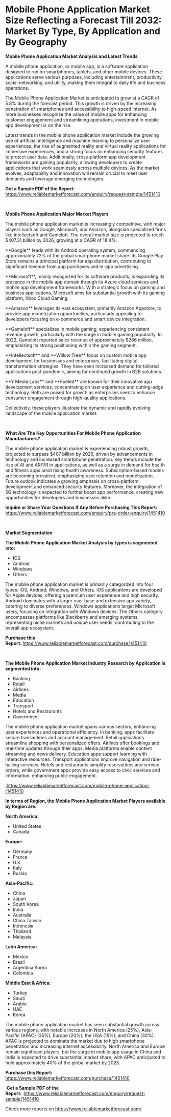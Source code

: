 <p><h1>Mobile Phone Application Market Size Reflecting a Forecast Till 2032: Market By Type, By Application and By Geography</h1></p><p><strong>Mobile Phone Application Market Analysis and Latest Trends</strong></p>
<p><p>A mobile phone application, or mobile app, is a software application designed to run on smartphones, tablets, and other mobile devices. These applications serve various purposes, including entertainment, productivity, social networking, and utility, making them integral to daily life and business operations.</p><p>The Mobile Phone Application Market is anticipated to grow at a CAGR of 5.8% during the forecast period. This growth is driven by the increasing penetration of smartphones and accessibility to high-speed internet. As more businesses recognize the value of mobile apps for enhancing customer engagement and streamlining operations, investment in mobile app development is on the rise.</p><p>Latest trends in the mobile phone application market include the growing use of artificial intelligence and machine learning to personalize user experiences, the rise of augmented reality and virtual reality applications for immersive experiences, and a strong focus on enhancing security features to protect user data. Additionally, cross-platform app development frameworks are gaining popularity, allowing developers to create applications that work seamlessly across multiple devices. As the market evolves, adaptability and innovation will remain crucial to meet user demands and leverage emerging technologies.</p></p>
<p><strong>Get a Sample PDF of the Report:&nbsp;</strong> <a href="https://www.reliablemarketforecast.com/enquiry/request-sample/1451410?utm_campaign=2455&utm_medium=2&utm_source=Github&utm_content=ia&utm_term=09032025&utm_id=mobile-phone-application">https://www.reliablemarketforecast.com/enquiry/request-sample/1451410</a></p>
<p>&nbsp;</p>
<p><strong>Mobile Phone Application Major Market Players</strong></p>
<p><p>The mobile phone application market is increasingly competitive, with major players such as Google, Microsoft, and Amazon, alongside specialized firms like Intellectsoft and Gameloft. The overall market size is projected to reach $407.31 billion by 2026, growing at a CAGR of 18.4%. </p><p>**Google** leads with its Android operating system, commanding approximately 72% of the global smartphone market share. Its Google Play Store remains a principal platform for app distribution, contributing to significant revenue from app purchases and in-app advertising.</p><p>**Microsoft**, mainly recognized for its software products, is expanding its presence in the mobile app domain through its Azure cloud services and mobile app development frameworks. With a strategic focus on gaming and business applications, Microsoft aims for substantial growth with its gaming platform, Xbox Cloud Gaming.</p><p>**Amazon** leverages its vast ecosystem, primarily Amazon Appstore, to provide app monetization opportunities, particularly appealing to developers focusing on e-commerce and smart device integration. </p><p>**Gameloft** specializes in mobile gaming, experiencing consistent revenue growth, particularly with the surge in mobile gaming popularity. In 2022, Gameloft reported sales revenue of approximately $286 million, emphasizing its strong positioning within the gaming segment.</p><p>**Intellectsoft** and **Willow Tree** focus on custom mobile app development for businesses and enterprises, facilitating digital transformation strategies. They have seen increased demand for tailored applications post-pandemic, aiming for continued growth in B2B solutions.</p><p>**Y Media Labs** and **Fueled** are known for their innovative app development services, concentrating on user experience and cutting-edge technology. Both are poised for growth as enterprises seek to enhance consumer engagement through high-quality applications. </p><p>Collectively, these players illustrate the dynamic and rapidly evolving landscape of the mobile application market.</p></p>
<p>&nbsp;</p>
<p><strong>What Are The Key Opportunities For Mobile Phone Application Manufacturers?</strong></p>
<p><p>The mobile phone application market is experiencing robust growth, projected to surpass $407 billion by 2026, driven by advancements in technology and increased smartphone penetration. Key trends include the rise of AI and AR/VR in applications, as well as a surge in demand for health and fitness apps amid rising health awareness. Subscription-based models are becoming prevalent, emphasizing user retention and monetization. Future outlook indicates a growing emphasis on cross-platform development and enhanced security features. Moreover, the integration of 5G technology is expected to further boost app performance, creating new opportunities for developers and businesses alike.</p></p>
<p><strong>Inquire or Share Your Questions If Any Before Purchasing This Report:</strong> <a href="https://www.reliablemarketforecast.com/enquiry/pre-order-enquiry/1451410?utm_campaign=2455&utm_medium=2&utm_source=Github&utm_content=ia&utm_term=09032025&utm_id=mobile-phone-application">https://www.reliablemarketforecast.com/enquiry/pre-order-enquiry/1451410</a></p>
<p>&nbsp;</p>
<p><strong>Market Segmentation</strong></p>
<p><strong>The Mobile Phone Application Market Analysis by types is segmented into:</strong></p>
<p><ul><li>IOS</li><li>Android</li><li>Windows</li><li>Others</li></ul></p>
<p><p>The mobile phone application market is primarily categorized into four types: iOS, Android, Windows, and Others. iOS applications are developed for Apple devices, offering a premium user experience and high security. Android dominates with a larger user base and extensive app variety, catering to diverse preferences. Windows applications target Microsoft users, focusing on integration with Windows devices. The Others category encompasses platforms like Blackberry and emerging systems, representing niche markets and unique user needs, contributing to the overall app ecosystem.</p></p>
<p><strong>Purchase this Report:&nbsp;</strong><a href="https://www.reliablemarketforecast.com/purchase/1451410?utm_campaign=2455&utm_medium=2&utm_source=Github&utm_content=ia&utm_term=09032025&utm_id=mobile-phone-application">https://www.reliablemarketforecast.com/purchase/1451410</a></p>
<p>&nbsp;</p>
<p><strong>The Mobile Phone Application Market Industry Research by Application is segmented into:</strong></p>
<p><ul><li>Banking</li><li>Retail</li><li>Airlines</li><li>Media</li><li>Education</li><li>Transport</li><li>Hotels and Restaurants</li><li>Government</li></ul></p>
<p><p>The mobile phone application market spans various sectors, enhancing user experiences and operational efficiency. In banking, apps facilitate secure transactions and account management. Retail applications streamline shopping with personalized offers. Airlines offer bookings and real-time updates through their apps. Media platforms enable content streaming and news delivery. Education apps support learning with interactive resources. Transport applications improve navigation and ride-hailing services. Hotels and restaurants simplify reservations and service orders, while government apps provide easy access to civic services and information, enhancing public engagement.</p></p>
<p><a href="https://www.reliablemarketforecast.com/mobile-phone-application-r1451410?utm_campaign=2455&utm_medium=2&utm_source=Github&utm_content=ia&utm_term=09032025&utm_id=mobile-phone-application">&nbsp;https://www.reliablemarketforecast.com/mobile-phone-application-r1451410</a></p>
<p><strong>In terms of Region, the Mobile Phone Application Market Players available by Region are:</strong></p>
<p>
    <p> <strong> North America: </strong>
        <ul>
            <li>United States</li>
            <li>Canada</li>
        </ul>
        </p> 
    <p> <strong> Europe: </strong>
        <ul>
            <li>Germany</li>
            <li>France</li>
            <li>U.K.</li>
            <li>Italy</li>
            <li>Russia</li>
        </ul>
        </p> 
    <p> <strong> Asia-Pacific: </strong>
        <ul>
            <li>China</li>
            <li>Japan</li>
            <li>South Korea</li>
            <li>India</li>
            <li>Australia</li>
            <li>China Taiwan</li>
            <li>Indonesia</li>
            <li>Thailand</li>
            <li>Malaysia</li>
        </ul>
        </p> 
    <p> <strong> Latin America: </strong>
        <ul>
            <li>Mexico</li>
            <li>Brazil</li>
            <li>Argentina Korea</li>
            <li>Colombia</li>
        </ul>
        </p> 
    <p> <strong> Middle East & Africa: </strong>
        <ul>
            <li>Turkey</li>
            <li>Saudi</li>
            <li>Arabia</li>
            <li>UAE</li>
            <li>Korea</li>
        </ul>
    </p>
    </p>
<p><p>The mobile phone application market has seen substantial growth across various regions, with notable increases in North America (25%), Asia-Pacific (APAC) (35%), Europe (20%), the USA (15%), and China (30%). APAC is projected to dominate the market due to high smartphone penetration and increasing internet accessibility. North America and Europe remain significant players, but the surge in mobile app usage in China and India is expected to drive substantial market share, with APAC anticipated to hold approximately 40% of the global market by 2025.</p></p>
<p><strong>Purchase this Report: </strong><a href="https://www.reliablemarketforecast.com/purchase/1451410?utm_campaign=2455&utm_medium=2&utm_source=Github&utm_content=ia&utm_term=09032025&utm_id=mobile-phone-application">https://www.reliablemarketforecast.com/purchase/1451410</a></p>
<p>&nbsp;<strong>Get a Sample PDF of the Report:&nbsp;&nbsp;</strong><a href="https://www.reliablemarketforecast.com/enquiry/request-sample/1451410?utm_campaign=2455&utm_medium=2&utm_source=Github&utm_content=ia&utm_term=09032025&utm_id=mobile-phone-application">https://www.reliablemarketforecast.com/enquiry/request-sample/1451410</a></p>
<p><strong></strong></p>
<p>Check more reports on <a href="https://www.reliablemarketforecast.com/?utm_campaign=2455&utm_medium=2&utm_source=Github&utm_content=ia&utm_term=09032025&utm_id=mobile-phone-application">https://www.reliablemarketforecast.com/</a></p>